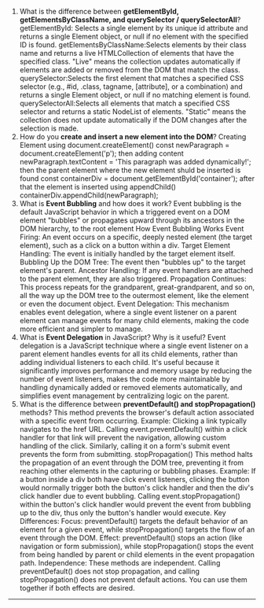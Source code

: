 

1. What is the difference between **getElementById, getElementsByClassName, and querySelector / querySelectorAll**?
getElementById: Selects a single element by its unique id attribute
and returns a single Element object, or null if no element with the specified ID is found.
getElementsByClassName:Selects elements by their class name and returns a live HTMLCollection of elements that have the specified class. "Live" means the collection updates automatically if elements are added or removed from the DOM that match the class.
querySelector:Selects the first element that matches a specified CSS selector (e.g., #id, .class, tagname, [attribute], or a combination) and returns a single Element object, or null if no matching element is found.
querySelectorAll:Selects all elements that match a specified CSS selector and returns a static NodeList of elements. "Static" means the collection does not update automatically if the DOM changes after the selection is made.
2. How do you **create and insert a new element into the DOM**?
Creating Element using document.createElement()
    const newParagraph = document.createElement('p');
    then adding content
    newParagraph.textContent = 'This paragraph was added dynamically!';
    then the parent element where the new element shuld be inserted is found
    const containerDiv = document.getElementById('container');
    after that the element is inserted using appendChild()
    containerDiv.appendChild(newParagraph);  
3. What is **Event Bubbling** and how does it work?
Event bubbling is the default JavaScript behavior in which a triggered event on a DOM element "bubbles" or propagates upward through its ancestors in the DOM hierarchy, to the root element
How Event Bubbling Works
Event Firing: An event occurs on a specific, deeply nested element (the target element), such as a click on a button within a div. 
Target Element Handling: The event is initially handled by the target element itself. 
Bubbling Up the DOM Tree: The event then "bubbles up" to the target element's parent. 
Ancestor Handling: If any event handlers are attached to the parent element, they are also triggered. 
Propagation Continues: This process repeats for the grandparent, great-grandparent, and so on, all the way up the DOM tree to the outermost element, like the <html> element or even the document object. 
Event Delegation: This mechanism enables event delegation, where a single event listener on a parent element can manage events for many child elements, making the code more efficient and simpler to manage. 
4. What is **Event Delegation** in JavaScript? Why is it useful?
Event delegation is a JavaScript technique where a single event listener on a parent element handles events for all its child elements, rather than adding individual listeners to each child. 
It's useful because it significantly improves performance and memory usage by reducing the number of event listeners, makes the code more maintainable by handling dynamically added or removed elements automatically, and simplifies event management by centralizing logic on the parent. 
5. What is the difference between **preventDefault() and stopPropagation()** methods?
This method prevents the browser's default action associated with a specific event from occurring.
Example: Clicking a link typically navigates to the href URL. Calling event.preventDefault() within a click handler for that link will prevent the navigation, allowing custom handling of the click. Similarly, calling it on a form's submit event prevents the form from submitting.
stopPropagation()
This method halts the propagation of an event through the DOM tree, preventing it from reaching other elements in the capturing or bubbling phases.
Example: If a button inside a div both have click event listeners, clicking the button would normally trigger both the button's click handler and then the div's click handler due to event bubbling. Calling event.stopPropagation() within the button's click handler would prevent the event from bubbling up to the div, thus only the button's handler would execute.
Key Differences:
Focus:
preventDefault() targets the default behavior of an element for a given event, while stopPropagation() targets the flow of an event through the DOM.
Effect:
preventDefault() stops an action (like navigation or form submission), while stopPropagation() stops the event from being handled by parent or child elements in the event propagation path.
Independence:
These methods are independent. Calling preventDefault() does not stop propagation, and calling stopPropagation() does not prevent default actions. You can use them together if both effects are desired.
---


